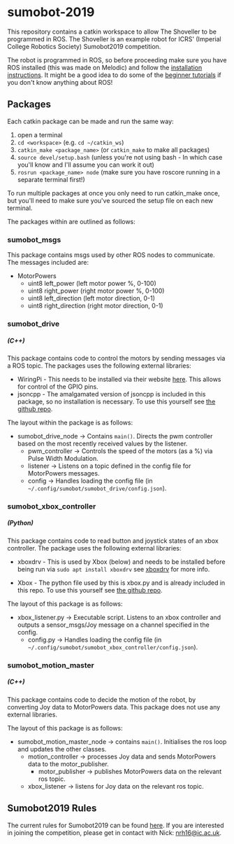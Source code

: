 # sumobot-2019

This repository contains a catkin workspace to allow The Shoveller to be programmed in ROS. The Shoveller is an example robot for ICRS' (Imperial College Robotics Society) Sumobot2019 competition.

The robot is programmed in ROS, so before proceeding make sure you have ROS installed (this was made on Melodic) and follow the [installation instructions](http://wiki.ros.org/ROS/Installation). It might be a good idea to do some of the [beginner tutorials](http://wiki.ros.org/ROS/Tutorials) if you don't know anything about ROS!

## Packages

Each catkin package can be made and run the same way:

1. open a terminal
2. `cd <workspace>` (e.g. `cd ~/catkin_ws`)
3. `catkin_make <package_name>` (or `catkin_make` to make all packages)
4. `source devel/setup.bash` (unless you're not using bash - In which case you'll know and I'll assume you can work it out)
5. `rosrun <package_name> node` (make sure you have roscore running in a separate terminal first!)

To run multiple packages at once you only need to run catkin_make once, but you'll need to make sure you've sourced the setup file on each new terminal.

The packages within are outlined as follows:

### sumobot_msgs

This package contains msgs used by other ROS nodes to communicate. The messages included are:

 - MotorPowers
     - uint8 left_power (left motor power %, 0-100)
     - uint8 right_power (right motor power %, 0-100)
     - uint8 left_direction (left motor direction, 0-1)
     - uint8 right_direction (right motor direction, 0-1)

### sumobot_drive
##### (C++)

This package contains code to control the motors by sending messages via a ROS topic. The packages uses the following external libraries:

 - WiringPi - This needs to be installed via their website [here](http://wiringpi.com/download-and-install/). This allows for control of the GPIO pins.
 - jsoncpp - The amalgamated version of jsoncpp is included in this package, so no installation is necessary. To use this yourself see [the github repo](https://github.com/open-source-parsers/jsoncpp).

The layout within the package is as follows:
 - sumobot_drive_node -> Contains `main()`. Directs the pwm controller based on the most recently received values by the listener.
     - pwm_controller -> Controls the speed of the motors (as a %) via Pulse Width Modulation.
     - listener -> Listens on a topic defined in the config file for MotorPowers messages.
     - config -> Handles loading the config file (in `~/.config/sumobot/sumobot_drive/config.json`).

### sumobot_xbox_controller
##### (Python)

This package contains code to read button and joystick states of an xbox controller. The package uses the following external libraries:

 - xboxdrv - This is used by Xbox (below) and needs to be installed before being run via `sudo apt install xboxdrv` see [xboxdrv](http://xboxdrv.gitlab.io/) for more info.

 - Xbox - The python file used by this is xbox.py and is already included in this repo. To use this yourself see [the github repo](https://github.com/FRC4564/Xbox).

The layout of this package is as follows:
 - xbox_listener.py -> Executable script. Listens to an xbox controller and outputs a sensor_msgs/Joy message on a channel specified in the config.
     - config.py -> Handles loading the config file (in `~/.config/sumobot/sumobot_xbox_controller/config.json`).

### sumobot_motion_master
##### (C++)

This package contains code to decide the motion of the robot, by converting Joy data to MotorPowers data. This package does not use any external libraries.

The layout of this package is as follows:
 - sumobot_motion_master_node -> contains `main()`. Initialises the ros loop and updates the other classes.
     - motion_controller -> processes Joy data and sends MotorPowers data to the motor_publisher.
         - motor_publisher -> publishes MotorPowers data on the relevant ros topic.
     - xbox_listener -> listens for Joy data on the relevant ros topic.


## Sumobot2019 Rules

The current rules for Sumobot2019 can be found [here](http://sumobotrules.icrs.io). If you are interested in joining the competition, please get in contact with Nick: nrh16@ic.ac.uk.
